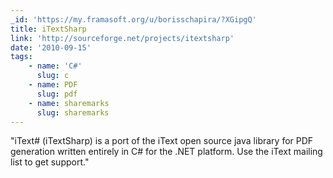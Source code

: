 ```yaml
---
_id: 'https://my.framasoft.org/u/borisschapira/?XGipgQ'
title: iTextSharp
link: 'http://sourceforge.net/projects/itextsharp'
date: '2010-09-15'
tags:
    - name: 'C#'
      slug: c
    - name: PDF
      slug: pdf
    - name: sharemarks
      slug: sharemarks
---
```


<div class="markdown"><p>&quot;iText# (iTextSharp) is a port of the iText open source java library for PDF generation written entirely in C# for the .NET platform. Use the iText mailing list to get support.&quot;
</p></div>

